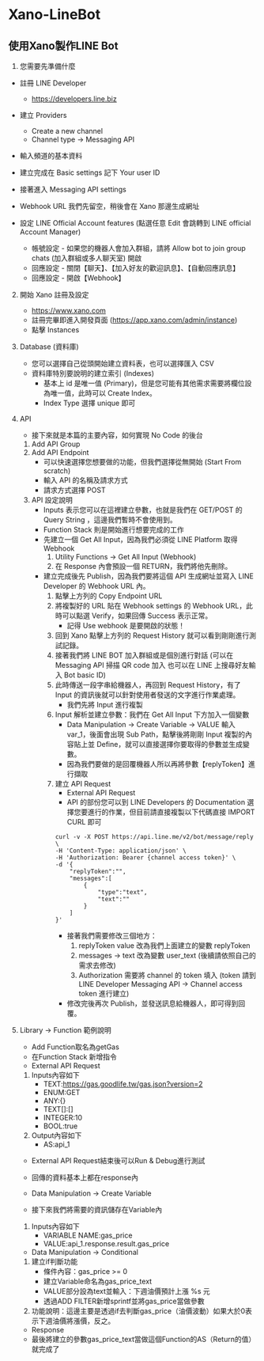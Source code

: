 # Xano-LineBot
## 使用Xano製作LINE Bot
  
1. 您需要先準備什麼
  - 註冊 LINE Developer
    - https://developers.line.biz
  
  - 建立 Providers
    - Create a new channel
    - Channel type -> Messaging API
  
  - 輸入頻道的基本資料
  - 建立完成在 Basic settings 記下 Your user ID
  - 接著進入 Messaging API settings
  - Webhook URL 我們先留空，稍後會在 Xano 那邊生成網址
  - 設定 LINE Official Account features (點選任意 Edit 會跳轉到 LINE official Account Manager) 
    - 帳號設定 - 如果您的機器人會加入群組，請將 Allow bot to join group chats (加入群組或多人聊天室) 開啟
    - 回應設定 - 關閉【聊天】、【加入好友的歡迎訊息】、【自動回應訊息】
    - 回應設定 - 開啟【Webhook】

2. 開始 Xano 註冊及設定
   - https://www.xano.com
   - 註冊完畢即進入開發頁面 (https://app.xano.com/admin/instance)
   - 點擊 Instances
   
3. Database (資料庫) 
   - 您可以選擇自己從頭開始建立資料表，也可以選擇匯入 CSV
   - 資料庫特別要說明的建立索引 (Indexes)
      - 基本上 id 是唯一值 (Primary)，但是您可能有其他需求需要將欄位設為唯一值，此時可以 Create Index。
      - Index Type 選擇 unique 即可
    
4. API
   - 接下來就是本篇的主要內容，如何實現 No Code 的後台
   1. Add API Group
   2. Add API Endpoint
      - 可以快速選擇您想要做的功能，但我們選擇從無開始 (Start From scratch)
      - 輸入 API 的名稱及請求方式
      - 請求方式選擇 POST   
   3. API 設定說明
      - Inputs 表示您可以在這裡建立參數，也就是我們在 GET/POST 的 Query String ，這邊我們暫時不會使用到。
      - Function Stack 則是開始進行想要完成的工作
      - 先建立一個 Get All Input，因為我們必須從 LINE Platform 取得 Webhook
          1. Utility Functions -> Get All Input (Webhook)
          2. 在 Response 內會預設一個 RETURN，我們將他先刪除。
      - 建立完成後先 Publish，因為我們要將這個 API 生成網址並寫入 LINE Developer 的 Webhook URL 內。
          1. 點擊上方列的 Copy Endpoint URL
          2. 將複製好的 URL 貼在 Webhook settings 的 Webhook URL，此時可以點選 Verify，如果回傳 Success 表示正常。
              - 記得 Use webhook 是要開啟的狀態！
          3. 回到 Xano 點擊上方列的 Request History 就可以看到剛剛進行測試記錄。
          4. 接著我們將 LINE BOT 加入群組或是個別進行對話 (可以在 Messaging API 掃描 QR code 加入 也可以在 LINE 上搜尋好友輸入 Bot basic ID)
          5. 此時傳送一段字串給機器人，再回到 Request History，有了 Input 的資訊後就可以針對使用者發送的文字進行作業處理。
              - 我們先將 Input 進行複製
          6. Input 解析並建立參數：我們在 Get All Input 下方加入一個變數
              - Data Manipulation -> Create Variable -> VALUE 輸入 var_1，後面會出現 Sub Path，點擊後將剛剛 Input 複製的內容貼上並 Define，就可以直接選擇你要取得的參數並生成變數。
              - 因為我們要做的是回覆機器人所以再將參數【replyToken】進行擷取
          7. 建立 API Request
              - External API Request
              - API 的部份您可以到 LINE Developers 的 Documentation 選擇您要進行的作業，但目前請直接複製以下代碼直接 IMPORT CURL 即可
              ```
              curl -v -X POST https://api.line.me/v2/bot/message/reply \
              -H 'Content-Type: application/json' \
              -H 'Authorization: Bearer {channel access token}' \
              -d '{
                  "replyToken":"",
                  "messages":[
                      {
                          "type":"text",
                          "text":""
                      }
                  ]
              }'
              ```
              - 接著我們需要修改三個地方：
                1. replyToken value 改為我們上面建立的變數 replyToken
                2. messages -> text 改為變數 user_text (後續請依照自己的需求去修改)
                3. Authorization 需要將 channel 的 token 填入 (token 請到 LINE Developer Messaging API -> Channel access token 進行建立)
              - 修改完後再次 Publish，並發送訊息給機器人，即可得到回覆。

5. Library -> Function 範例說明
   - Add Function取名為getGas
   - 在Function Stack 新增指令
   - External API Request
   1. Inputs內容如下
      - TEXT:https://gas.goodlife.tw/gas.json?version=2
      - ENUM:GET
      - ANY:{}
      - TEXT[]:[]
      - INTEGER:10
      - BOOL:true
   2. Output內容如下      
      - AS:api_1
            
   - External API Request結束後可以Run & Debug進行測試
   - 回傳的資料基本上都在response內
   
   - Data Manipulation -> Create Variable 
   - 接下來我們將需要的資訊儲存在Variable內
   1. Inputs內容如下
      - VARIABLE NAME:gas_price
      - VALUE:api_1.response.result.gas_price
      
   - Data Manipulation -> Conditional
   1. 建立if判斷功能
      - 條件內容：gas_price >= 0
      - 建立Variable命名為gas_price_text
      - VALUE部分設為text並輸入：下週油價預計上漲 %s 元
      - 透過ADD FILTER新增sprintf並將gas_price當做參數
   2. 功能說明：這邊主要是透過if去判斷gas_price（油價波動）如果大於0表示下週油價將漲價，反之。
   
   - Response
   - 最後將建立的參數gas_price_text當做這個Function的AS（Return的值）就完成了

